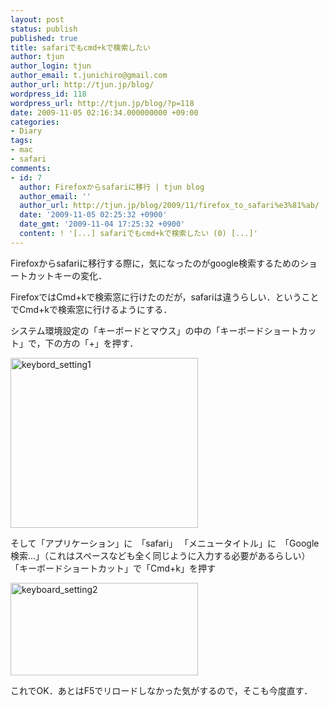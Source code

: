 ```yaml
---
layout: post
status: publish
published: true
title: safariでもcmd+kで検索したい
author: tjun
author_login: tjun
author_email: t.junichiro@gmail.com
author_url: http://tjun.jp/blog/
wordpress_id: 118
wordpress_url: http://tjun.jp/blog/?p=118
date: 2009-11-05 02:16:34.000000000 +09:00
categories:
- Diary
tags:
- mac
- safari
comments:
- id: 7
  author: Firefoxからsafariに移行 | tjun blog
  author_email: ''
  author_url: http://tjun.jp/blog/2009/11/firefox_to_safari%e3%81%ab/
  date: '2009-11-05 02:25:32 +0900'
  date_gmt: '2009-11-04 17:25:32 +0900'
  content: ! '[...] safariでもcmd+kで検索したい (0) [...]'
---
```

Firefoxからsafariに移行する際に，気になったのがgoogle検索するためのショートカットキーの変化．

FirefoxではCmd+kで検索窓に行けたのだが，safariは違うらしい．ということでCmd+kで検索窓に行けるようにする．

システム環境設定の「キーボードとマウス」の中の「キーボードショートカット」で，下の方の「+」を押す．

<img src="http://tjun.jp/blog/img/2009/11/4f850705f9b023e6edf2baba567cc7c5-300x272.jpg" alt="keybord_setting1" title="keybord_setting1" width="300" height="272" class="aligncenter size-medium wp-image-119" />


そして「アプリケーション」に　「safari」
「メニュータイトル」に　「Google 検索&hellip;」（これはスペースなども全く同じように入力する必要があるらしい）
「キーボードショートカット」で「Cmd+k」を押す

<img src="http://tjun.jp/blog/img/2009/11/5d4f4db84642adb9911054c965a4c9a7-300x148.jpg" alt="keyboard_setting2" title="keyboard_setting2" width="300" height="148" class="aligncenter size-medium wp-image-120" />

これでOK．あとはF5でリロードしなかった気がするので，そこも今度直す．
